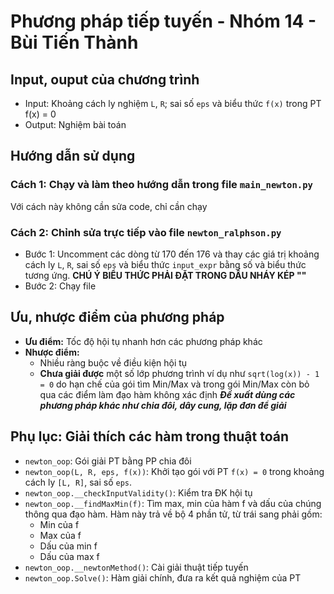 # Phương pháp tiếp tuyến - Nhóm 14 - Bùi Tiến Thành
## Input, ouput của chương trình
- Input: Khoảng cách ly nghiệm `L`, `R`; sai số `eps` và biểu thức `f(x)` trong PT f(x) = 0
- Output: Nghiệm bài toán
## Hướng dẫn sử dụng

### Cách 1: Chạy và làm theo hướng dẫn trong file `main_newton.py`
Với cách này không cần sửa code, chỉ cần chạy


### Cách 2: Chỉnh sửa trực tiếp vào file `newton_ralphson.py` 
- Bước 1: Uncomment các dòng từ 170 đến 176 và thay các giá trị khoảng cách ly `L`, `R`, sai số `eps` và biểu thức `input_expr` bằng số và biểu thức tương ứng. **CHÚ Ý BIỂU THỨC PHẢI ĐẶT TRONG DẤU NHÁY KÉP ""** 
- Bước 2: Chạy file



## Ưu, nhược điểm của phương pháp
- **Ưu điểm:** Tốc độ hội tụ nhanh hơn các phương pháp khác
- **Nhược điểm:**
    - Nhiều ràng buộc về điều kiện hội tụ
    - **Chưa giải được** một số lớp phương trình ví dụ như `sqrt(log(x)) - 1 = 0` do hạn chế của gói tìm Min/Max và trong gói Min/Max còn bỏ qua các điểm làm đạo hàm không xác định _**Đề xuất dùng các phương pháp khác như chia đôi, dây cung, lặp đơn để giải**_


## Phụ lục: Giải thích các hàm trong thuật toán
- `newton_oop`: Gói giải PT bằng PP chia đôi
- `newton_oop(L, R, eps, f(x))`: Khởi tạo gói với PT `f(x) = 0` trong khoảng cách ly `[L, R]`, sai số `eps`.
- `newton_oop.__checkInputValidity()`: Kiểm tra ĐK hội tụ
- `newton_oop.__findMaxMin(f)`: Tìm max, min của hàm f và dấu của chúng thông qua đạo hàm. Hàm này trả về bộ 4 phần tử, từ trái sang phải gồm:
    - Min của f
    - Max của f
    - Dấu của min f
    - Dấu của max f
- `newton_oop.__newtonMethod()`: Cài giải thuật tiếp tuyến
- `newton_oop.Solve()`: Hàm giải chính, đưa ra kết quả nghiệm của PT
